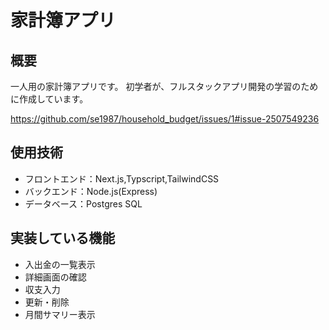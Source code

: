 # 家計簿アプリ

## 概要
一人用の家計簿アプリです。
初学者が、フルスタックアプリ開発の学習のために作成しています。

https://github.com/se1987/household_budget/issues/1#issue-2507549236

## 使用技術
- フロントエンド：Next.js,Typscript,TailwindCSS
- バックエンド：Node.js(Express)
- データベース：Postgres SQL

## 実装している機能
- 入出金の一覧表示
- 詳細画面の確認
- 収支入力
- 更新・削除
- 月間サマリー表示
